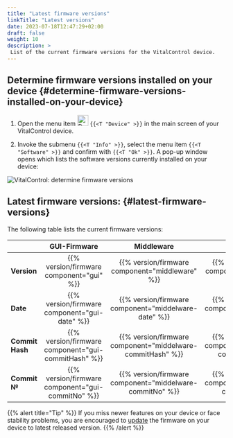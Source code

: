 ```yaml
---
title: "Latest firmware versions"
linkTitle: "Latest versions"
date: 2023-07-18T12:47:29+02:00
draft: false
weight: 10
description: >
 List of the current firmware versions for the VitalControl device.
---
```


## Determine firmware versions installed on your device {#determine-firmware-versions-installed-on-your-device}

1. Open the menu item <img src="/icons/device.svg" width="25" align="bottom" alt="Device" /> `{{<T "Device" >}}` in the main screen of your VitalControl device.

2. Invoke the submenu `{{<T "Info" >}}`, select the menu item `{{<T "Software" >}}` and confirm with `{{<T "Ok" >}}`. A pop-up window opens which lists the software versions currently installed on your device:

![VitalControl: determine firmware versions](../images/firmware-versions.png "Display firmware versions")

## Latest firmware versions: {#latest-firmware-versions}

The following table lists the current firmware versions:

|                 | GUI-Firmware  | Middleware  | Bootloader |
|-----------------|:-------------:|:-----------:|:----------:|
| **Version**     | {{% version/firmware component="gui" %}} | {{% version/firmware component="middleware" %}} | {{% version/firmware component="bootloader" %}} |
| **Date**       | {{% version/firmware component="gui-date" %}} | {{% version/firmware component="middelware-date" %}} | {{% version/firmware component="bootloader-date" %}} |
| **Commit Hash** | {{% version/firmware component="gui-commitHash" %}} | {{% version/firmware component="middelware-commitHash" %}} |  {{% version/firmware component="bootloader-commitHash" %}} |
| **Commit №**    | {{% version/firmware component="gui-commitNo" %}} | {{% version/firmware component="middelware-commitNo" %}} | {{% version/firmware component="bootloader-commitNo" %}}|

{{% alert title="Tip" %}}
If you miss newer features on your device or face stability problems, you are encouraged to [update](../update/) the firmware on your device to latest released version.
{{% /alert %}}
